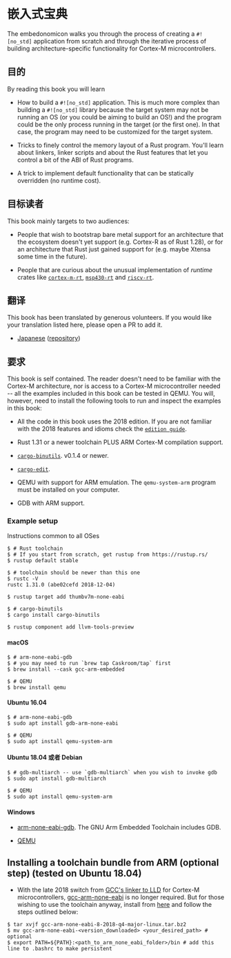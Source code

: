 # 嵌入式宝典

The embedonomicon walks you through the process of creating a `#![no_std]` application from scratch
and through the iterative process of building architecture-specific functionality for Cortex-M
microcontrollers.

## 目的

By reading this book you will learn

- How to build a `#![no_std]` application. This is much more complex than building a `#![no_std]`
  library because the target system may not be running an OS (or you could be aiming to build an
  OS!) and the program could be the only process running in the target (or the first one).
  In that case, the program may need to be customized for the target system.

- Tricks to finely control the memory layout of a Rust program. You'll learn about linkers, linker
  scripts and about the Rust features that let you control a bit of the ABI of Rust programs.

- A trick to implement default functionality that can be statically overridden (no runtime cost).

## 目标读者

This book mainly targets to two audiences:

- People that wish to bootstrap bare metal support for an architecture that the ecosystem doesn't
  yet support (e.g. Cortex-R as of Rust 1.28), or for an architecture that Rust just gained support
  for (e.g. maybe Xtensa some time in the future).

- People that are curious about the unusual implementation of *runtime* crates like [`cortex-m-rt`],
  [`msp430-rt`] and [`riscv-rt`].

[`cortex-m-rt`]: https://crates.io/crates/cortex-m-rt
[`msp430-rt`]: https://crates.io/crates/msp430-rt
[`riscv-rt`]: https://crates.io/crates/riscv-rt

## 翻译

This book has been translated by generous volunteers. If you would like your
translation listed here, please open a PR to add it.

* [Japanese](https://tomoyuki-nakabayashi.github.io/embedonomicon/)
  ([repository](https://github.com/tomoyuki-nakabayashi/embedonomicon))

## 要求

This book is self contained. The reader doesn't need to be familiar with the
Cortex-M architecture, nor is access to a Cortex-M microcontroller needed -- all
the examples included in this book can be tested in QEMU. You will, however,
need to install the following tools to run and inspect the examples in this
book:

- All the code in this book uses the 2018 edition. If you are not familiar with
  the 2018 features and idioms check the [`edition guide`].

- Rust 1.31 or a newer toolchain PLUS ARM Cortex-M compilation support.

- [`cargo-binutils`](https://github.com/japaric/cargo-binutils). v0.1.4 or newer.

- [`cargo-edit`](https://crates.io/crates/cargo-edit).

- QEMU with support for ARM emulation. The `qemu-system-arm` program must be
  installed on your computer.

- GDB with ARM support.

[`edition guide`]: https://rust-lang-nursery.github.io/edition-guide/

### Example setup

Instructions common to all OSes

``` console
$ # Rust toolchain
$ # If you start from scratch, get rustup from https://rustup.rs/
$ rustup default stable

$ # toolchain should be newer than this one
$ rustc -V
rustc 1.31.0 (abe02cefd 2018-12-04)

$ rustup target add thumbv7m-none-eabi

$ # cargo-binutils
$ cargo install cargo-binutils

$ rustup component add llvm-tools-preview

```

#### macOS

``` console
$ # arm-none-eabi-gdb
$ # you may need to run `brew tap Caskroom/tap` first
$ brew install --cask gcc-arm-embedded

$ # QEMU
$ brew install qemu
```

#### Ubuntu 16.04

``` console
$ # arm-none-eabi-gdb
$ sudo apt install gdb-arm-none-eabi

$ # QEMU
$ sudo apt install qemu-system-arm
```

#### Ubuntu 18.04 或者 Debian

``` console
$ # gdb-multiarch -- use `gdb-multiarch` when you wish to invoke gdb
$ sudo apt install gdb-multiarch

$ # QEMU
$ sudo apt install qemu-system-arm
```

#### Windows

- [arm-none-eabi-gdb](https://developer.arm.com/open-source/gnu-toolchain/gnu-rm/downloads).
  The GNU Arm Embedded Toolchain includes GDB.

- [QEMU](https://www.qemu.org/download/#windows)

## Installing a toolchain bundle from ARM (optional step) (tested on Ubuntu 18.04)
- With the late 2018 switch from
[GCC's linker to LLD](https://rust-embedded.github.io/blog/2018-08-2x-psa-cortex-m-breakage/) for Cortex-M 
microcontrollers, [gcc-arm-none-eabi][1] is no longer 
required.  But for those wishing to use the toolchain 
anyway, install from [here][1] and follow the steps outlined below:
``` console
$ tar xvjf gcc-arm-none-eabi-8-2018-q4-major-linux.tar.bz2
$ mv gcc-arm-none-eabi-<version_downloaded> <your_desired_path> # optional
$ export PATH=${PATH}:<path_to_arm_none_eabi_folder>/bin # add this line to .bashrc to make persistent
```
[1]: https://developer.arm.com/open-source/gnu-toolchain/gnu-rm/downloads
